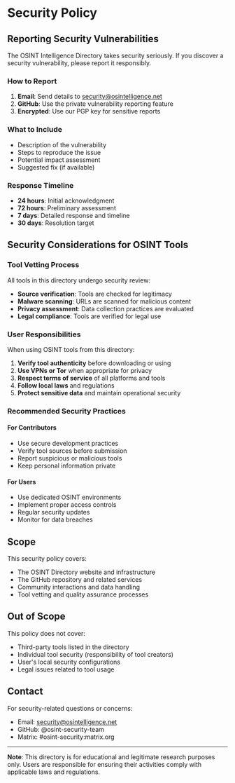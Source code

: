 # Security Policy

## Reporting Security Vulnerabilities

The OSINT Intelligence Directory takes security seriously. If you discover a security vulnerability, please report it responsibly.

### How to Report

1. **Email**: Send details to security@osintelligence.net
2. **GitHub**: Use the private vulnerability reporting feature
3. **Encrypted**: Use our PGP key for sensitive reports

### What to Include

- Description of the vulnerability
- Steps to reproduce the issue
- Potential impact assessment
- Suggested fix (if available)

### Response Timeline

- **24 hours**: Initial acknowledgment
- **72 hours**: Preliminary assessment
- **7 days**: Detailed response and timeline
- **30 days**: Resolution target

## Security Considerations for OSINT Tools

### Tool Vetting Process

All tools in this directory undergo security review:

- **Source verification**: Tools are checked for legitimacy
- **Malware scanning**: URLs are scanned for malicious content
- **Privacy assessment**: Data collection practices are evaluated
- **Legal compliance**: Tools are verified for legal use

### User Responsibilities

When using OSINT tools from this directory:

1. **Verify tool authenticity** before downloading or using
2. **Use VPNs or Tor** when appropriate for privacy
3. **Respect terms of service** of all platforms and tools
4. **Follow local laws** and regulations
5. **Protect sensitive data** and maintain operational security

### Recommended Security Practices

#### For Contributors
- Use secure development practices
- Verify tool sources before submission
- Report suspicious or malicious tools
- Keep personal information private

#### For Users
- Use dedicated OSINT environments
- Implement proper access controls
- Regular security updates
- Monitor for data breaches

## Scope

This security policy covers:
- The OSINT Directory website and infrastructure
- The GitHub repository and related services
- Community interactions and data handling
- Tool vetting and quality assurance processes

## Out of Scope

This policy does not cover:
- Third-party tools listed in the directory
- Individual tool security (responsibility of tool creators)
- User's local security configurations
- Legal issues related to tool usage

## Contact

For security-related questions or concerns:
- Email: security@osintelligence.net
- GitHub: @osint-security-team
- Matrix: #osint-security:matrix.org

---

**Note**: This directory is for educational and legitimate research purposes only. Users are responsible for ensuring their activities comply with applicable laws and regulations.
